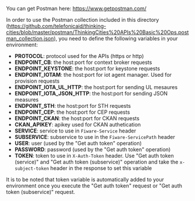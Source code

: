 You can get Postman here: https://www.getpostman.com/

In order to use the Postman collection included in this directory (https://github.com/telefonicaid/thinking-cities/blob/master/postman/ThinkingCities%20APIs%20Basic%20Ops.postman_collection.json), you need to define the following variables in your environment:

* **PROTOCOL**: protocol used for the APIs (https or http)
* **ENDPOINT_CB**: the host:port for context broker requests
* **ENDPOINT_KEYSTONE**: the host:port for keystone requests
* **ENDPOINT_IOTAM**: the host:port for iot agent manager. Used for provision requests
* **ENDPOINT_IOTA_UL_HTTP**: the host:port for sending UL mesaures
* **ENDPOINT_IOTA_JSON_HTTP**: the host:port for sending JSON measures
* **ENDPOINT_STH**: the host:port for STH requests
* **ENDPOINT_CEP**: the host:port for CEP requests
* **ENDPOINT_CKAN**: the host:port for CKAN requests
* **CKAN_APIKEY**: apikey used for CKAN authetication
* **SERVICE**: service to use in `Fiware-Service` header
* **SUBSERVICE**: subservice to use in the `Fiware-ServicePath` header
* **USER**: user (used by the "Get auth token" operation)
* **PASSWORD**: password (used by the "Get auth token" operation)
* **TOKEN**: token to use in `X-Auth-Token` header. Use "Get auth token (service)" and "Get auth token (subservice)" operation and take the `x-subject-token` header in the response to set this variable

It is to be noted that token variable is automatically added to your environment once you execute the "Get auth token" request or "Get auth token (subservice)" request.